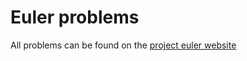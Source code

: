 # Euler problems

All problems can be found on the [project euler
website](https://projecteuler.net/)
